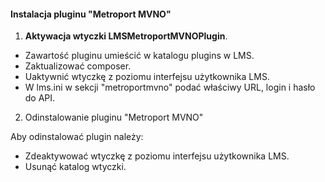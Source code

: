 #### Instalacja pluginu "Metroport MVNO"


1. **Aktywacja wtyczki LMSMetroportMVNOPlugin**.

- Zawartość pluginu umieścić w katalogu plugins w LMS.
- Zaktualizować composer.
- Uaktywnić wtyczkę z poziomu interfejsu użytkownika LMS.
- W lms.ini w sekcji "metroportmvno" podać właściwy URL, login i hasło do API.

2. Odinstalowanie pluginu "Metroport MVNO"

Aby odinstalować plugin należy:

- Zdeaktywować wtyczkę z poziomu interfejsu użytkownika LMS.
- Usunąć katalog wtyczki.


